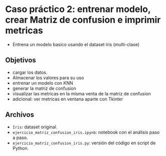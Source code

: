 # Caso práctico 2: entrenar modelo, crear Matriz de confusion e imprimir metricas

- Entrena un modelo basico usando el dataset iris (multi-clase)

## Objetivos
- cargar los datos.
- Almacenar los valores para su uso
- entrenar un modelo con KNN
- generar la matriz de confusion
- visualizar las metricas en la misma venta de la matriz de confusion
- adicional: ver metricas en ventana aparte con Tkinter

## Archivos
- `Iris`: dataset original.
- `ejercicio_matriz_confusion_iris.ipynb`: notebook con el análisis paso a paso.
- `ejercicio_matriz_confusion_iris.py`: versión del código en script de Python.
